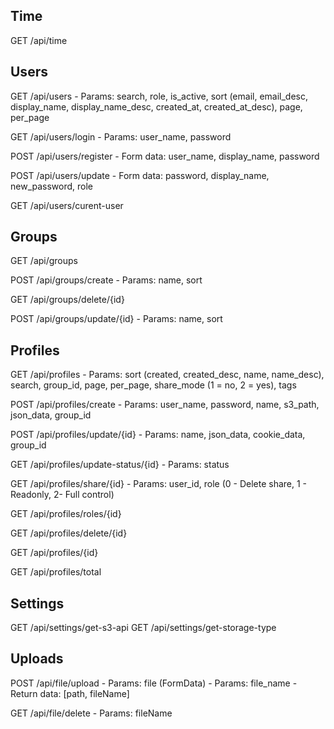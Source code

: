 ## Time

GET /api/time

## Users

GET /api/users - Params: search, role, is_active, sort (email, email_desc, display_name, display_name_desc, created_at, created_at_desc), page, per_page

GET /api/users/login - Params: user_name, password

POST /api/users/register - Form data: user_name, display_name, password

POST /api/users/update - Form data: password, display_name, new_password, role

GET /api/users/curent-user

## Groups

GET /api/groups

POST /api/groups/create - Params: name, sort

GET /api/groups/delete/{id}

POST /api/groups/update/{id} - Params: name, sort

## Profiles

GET /api/profiles - Params: sort (created, created_desc, name, name_desc), search, group_id, page, per_page, share_mode (1 = no, 2 = yes), tags

POST /api/profiles/create - Params: user_name, password, name, s3_path, json_data, group_id

POST /api/profiles/update/{id} - Params: name, json_data, cookie_data, group_id

GET /api/profiles/update-status/{id} - Params: status

GET /api/profiles/share/{id} - Params: user_id, role (0 - Delete share, 1 - Readonly, 2- Full control)

GET /api/profiles/roles/{id}

GET /api/profiles/delete/{id}

GET /api/profiles/{id}

GET /api/profiles/total

## Settings

GET /api/settings/get-s3-api
GET /api/settings/get-storage-type

## Uploads

POST /api/file/upload - Params: file (FormData) - Params: file_name - Return data: [path, fileName]

GET /api/file/delete - Params: fileName
